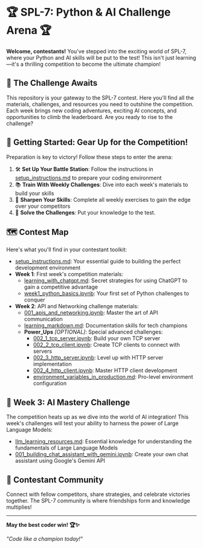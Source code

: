 # 🏆 SPL-7: Python & AI Challenge Arena 🏆

**Welcome, contestants!** You've stepped into the exciting world of SPL-7, where your Python and AI skills will be put to the test! This isn't just learning—it's a thrilling competition to become the ultimate champion!

## 🚀 The Challenge Awaits

This repository is your gateway to the SPL-7 contest. Here you'll find all the materials, challenges, and resources you need to outshine the competition. Each week brings new coding adventures, exciting AI concepts, and opportunities to climb the leaderboard. Are you ready to rise to the challenge?

## 🏁 Getting Started: Gear Up for the Competition!

Preparation is key to victory! Follow these steps to enter the arena:

1. 🛠️ **Set Up Your Battle Station**: Follow the instructions in [setup_instructions.md](./setup_instructions.md) to prepare your coding environment
2. 📚 **Train With Weekly Challenges**: Dive into each week's materials to build your skills
3. 💪 **Sharpen Your Skills**: Complete all weekly exercises to gain the edge over your competitors
4. 🧩 **Solve the Challenges**: Put your knowledge to the test.

## 🗺️ Contest Map

Here's what you'll find in your contestant toolkit:

- [setup_instructions.md](./setup_instructions.md): Your essential guide to building the perfect development environment
- **Week 1**: First week's competition materials:
  - [learning_with_chatgpt.md](./week1/learning_with_chatgpt.md): Secret strategies for using ChatGPT to gain a competitive advantage
  - [week1_python_basics.ipynb](./week1/week1_python_basics.ipynb): Your first set of Python challenges to conquer
- **Week 2**: API and Networking challenge materials:
  - [001_apis_and_networking.ipynb](./week2/001_apis_and_networking.ipynb): Master the art of API communication
  - [learning_markdown.md](./week2/learning_markdown.md): Documentation skills for tech champions
  - **Power_Ups**  _[OPTIONAL]_: Special advanced challenges:
    - [002_1_tcp_server.ipynb](./week2/power_ups/002_1_tcp_server.ipynb): Build your own TCP server
    - [002_2_tcp_client.ipynb](./week2/power_ups/002_2_tcp_client.ipynb): Create TCP clients to connect with servers
    - [002_3_http_server.ipynb](./week2/power_ups/002_3_http_server.ipynb): Level up with HTTP server implementation
    - [002_4_http_client.ipynb](./week2/power_ups/002_4_http_client.ipynb): Master HTTP client development
    - [environment_variables_in_production.md](./week2/power_ups/environment_variables_in_production.md): Pro-level environment configuration

## 🤖 Week 3: AI Mastery Challenge

The competition heats up as we dive into the world of AI integration! This week's challenges will test your ability to harness the power of Large Language Models:

- [llm_learning_resources.md](./week3/llm_learning_resources.md): Essential knowledge for understanding the fundamentals of Large Language Models
- [001_building_chat_assistant_with_gemini.ipynb](./week3/001_building_chat_assistant_with_gemini.ipynb): Create your own chat assistant using Google's Gemini API


## 💬 Contestant Community

Connect with fellow competitors, share strategies, and celebrate victories together. The SPL-7 community is where friendships form and knowledge multiplies!

---

**May the best coder win! 🏆✨**

*"Code like a champion today!"*
